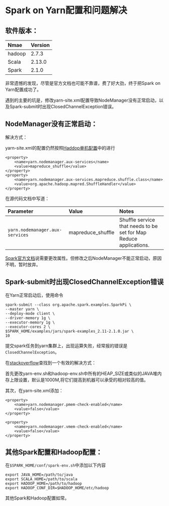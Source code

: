 Spark on Yarn配置和问题解决
==========================

软件版本：
-----------------
| Nmae | Version |
|:---- |:---- |
|hadoop|2.7.3|
|Scala|2.13.0|
|Spark|2.1.0|

非常遗憾的发现，尽管是官方文档也可能不靠谱，费了好大劲，终于把Spark on Yarn配置成功了。

遇到的主要的坑是，修改yarn-site.xml配置导致NodeManager没有正常启动，以及Spark-submit时出现ClosedChannelException错误。

NodeManager没有正常启动：
-----------------------

解决方式：

yarn-site.xml的配置仍然按照[Haddop单机配置](https://github.com/wayblink/Naive/blob/master/Hadoop/Hadoop%E5%8D%95%E6%9C%BA%E9%85%8D%E7%BD%AE.md)中的进行

```
<property>
	<name>yarn.nodemanager.aux-services</name>
	<value>mapreduce_shuffle</value>
</property>
<property>
	<name>yarn.nodemanager.aux-services.mapreduce.shuffle.class</name>
	<value>org.apache.hadoop.mapred.ShuffleHandler</value>
</property>
```

在源代码文档中写道：

| Parameter | Value | Notes |
|:---- |:---- |:---- |
| `yarn.nodemanager.aux-services` | mapreduce\_shuffle | Shuffle service that needs to be set for Map Reduce applications. |

[Spark官方文档](http://spark.apache.org/docs/latest/running-on-yarn.html)说需要更改属性。但修改之后NodeManager不能正常启动，原因不明，暂时放弃。

Spark-submit时出现ClosedChannelException错误
--------------------------------------------

在Yarn正常启动后，使用命令
```
spark-submit --class org.apache.spark.examples.SparkPi \
--master yarn \
--deploy-mode client \
--driver-memory 1g \
--executor-memory 1g \
--executor-cores 2 \
$SPARK_HOME/examples/jars/spark-examples_2.11-2.1.0.jar \
10
```
提交spark任务到yarn集群上，出现运算失败，经常报的错误是`ClosedChannelException`。

在[stackoverflow](https://stackoverflow.com/questions/38988941/running-yarn-with-spark-not-working-with-java-8)查找到一个有效的解决方式：

首先更改yarn-env.sh和hadoop-env.sh中所有的HEAP_SIZE或类似的JAVA堆内存上限设置，默认是1000M,将它们提高到机器可以承受的相对较高的值。

其次，在yarn-site.xml添加：
```
<property>
    <name>yarn.nodemanager.pmem-check-enabled</name>
    <value>false</value>
</property>

<property>
    <name>yarn.nodemanager.vmem-check-enabled</name>
    <value>false</value>
</property>
```

其他Spark配置和Hadoop配置：
------------------------

在`$SPARK_HOME/conf/spark-env.sh`中添加以下内容
```
export JAVA_HOME=/path/to/java
export SCALA_HOME=/path/to/scala
export HADOOP_HOME=/path/to/hadoop
export HADOOP_CONF_DIR=$HADOOP_HOME/etc/hadoop
```
其他Spark和Hadoop配置如常。
